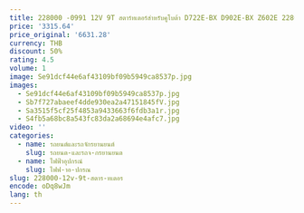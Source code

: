 ```yaml
---
title: 228000 -0991 12V 9T สตาร์ทเตอร์สําหรับคูโบต้า D722E-BX D902E-BX Z602E 228000 -0990 228000 -3660 228000 -3661 228000 -9050
price: '3315.64'
price_original: '6631.28'
currency: THB
discount: 50%
rating: 4.5
volume: 1
image: Se91dcf44e6af43109bf09b5949ca8537p.jpg
images:
  - Se91dcf44e6af43109bf09b5949ca8537p.jpg
  - Sb7f727abaeef4dde930ea2a47151845fV.jpg
  - Sa3515f5cf25f4853a9433663f6fdb3a1r.jpg
  - S4fb5a68bc8a543fc83da2a68694e4afc7.jpg
video: ''
categories:
  - name: รถยนต์และรถจักรยานยนต์
    slug: รถยนต-และรถจ-กรยานยนต
  - name: ไฟฟ้าอุปกรณ์
    slug: ไฟฟ-าอ-ปกรณ
slug: 228000-12v-9t-สตาร-ทเตอร
encode: oDq8wJm
lang: th
---
```

  